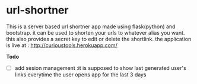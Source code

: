 # url-shortner


This is a server based url shortner app made using flask(python)  and bootstrap. it can be used to shorten your urls to whatever alias you want. this also provides a secret key to edit or delete the shortlink. the application is live at : http://curioustools.herokuapp.com/

**Todo**

- [ ] add sesion management :it is supposed to show last generated user's links everytime the user opens app for the last 3 days
 
